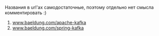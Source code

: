 Названия в url'aх самодостаточные, поэтому отдельно нет смысла комментировать :)

1) www.baeldung.com/apache-kafka
2) www.baeldung.com/spring-kafka
